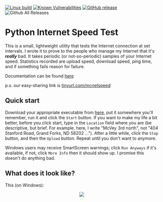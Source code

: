 [![Linux build](https://travis-ci.org/mishaturnbull/PySpeedTest.svg?branch=master)](https://travis-ci.org/mishaturnbull/PySpeedTest.svg?branch=master)
[![Known Vulnerabilities](https://snyk.io/test/github/mishaturnbull/pyspeedtest/badge.svg?targetFile=requirements.txt)](https://snyk.io/test/github/mishaturnbull/pyspeedtest?targetFile=requirements.txt)
[![GitHub release](https://img.shields.io/github/release/mishaturnbull/pyspeedtest.svg)](https://github.com/mishaturnbull/pyspeedtest/releases/latest)
![Github All Releases](https://img.shields.io/github/downloads/mishaturnbull/pyspeedtest/total.svg)

# Python Internet Speed Test

This is a small, lightweight utility that tests the Internet connection at set 
intervals.  I wrote it to prove to the people who manage my Internet that it's 
***really*** bad.  It takes periodic (or not-so-periodic) samples of your 
Internet speed.  Statistics recorded are upload speed, download speed, ping 
time, and if something fails reason for failure.

Documentation can be found [here][docs]

p.s. our easy-sharing link is [tinyurl.com/mcnetspeed](http://tinyurl.com/mcnetspeed)

## Quick start

Download your appropriate executable from [here][0], put it somewhere you'll 
remember, run it and click the `Start` button.  If you want to make my life a 
bit better, before you click start, type in the `Location` field where you are
(be descriptive, but brief.  For example, here, I write "McVey 3rd north", not
"404 Stanford Road, Grand Forks, ND 58202 ...").  After a little while, click 
the `Stop` button, and then the `Upload` button.  Repeat until you don't want 
to anymore.

Windows users may receive SmartScreen warnings; click `Run Anyways` if it's 
available, if not, click `More Info` then it should show up.  I promise this 
doesn't do anything bad.

## What does it look like?

This (on Windows):

<div style="text-align:center">
    <!-- sorry about this if you're reading this file as text or offline... -->
    <img src ="https://github.com/mishaturnbull/PySpeedTest/raw/master/docs/example_running.png" />
</div>

[0]: https://github.com/mishaturnbull/PySpeedTest/releases	"Latest Release"
[1]: https://github.com/mishaturnbull/PySpeedTest/releases/v0.4.3	"Version 0.4.3"
[tinyurl.con/mcnetspeed]: tinyurl.com/mcnetspeed
[docs]: https://mishaturnbull.github.io/PySpeedTest/
